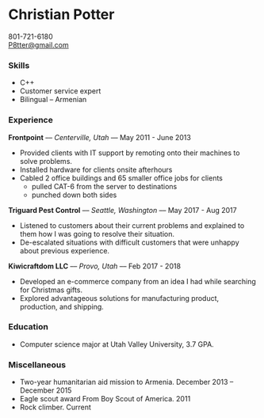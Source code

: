 # Christian Potter
801-721-6180  
P8tter@gmail.com

### Skills  
* C++   
* Customer service expert  
* Bilingual – Armenian  

### Experience
**Frontpoint** –– *Centerville, Utah* –– May 2011 - June 2013
* Provided clients with IT support by remoting onto their machines to solve problems. 
* Installed hardware for clients onsite afterhours 
* Cabled 2 office buildings and 65 smaller office jobs for clients 
  * pulled CAT-6 from the server to destinations
  * punched down both sides 

**Triguard Pest Control** –– *Seattle, Washington* –– May 2017 - Aug 2017
* Listened to customers about their current problems and explained to them how I was going to resolve their situation. 
* De-escalated situations with difficult customers that were unhappy about previous experience.

**Kiwicraftdom LLC** –– *Provo, Utah* –– Feb 2017 - 2018
* Developed an e-commerce company from an idea I had while searching for Christmas gifts. 
* Explored advantageous solutions for manufacturing product, production, and shipping. 

### Education
* Computer science major at Utah Valley University, 3.7 GPA.

### Miscellaneous 
* Two-year humanitarian aid mission to Armenia. December 2013 – December 2015
* Eagle scout award From Boy Scout of America. 2011
* Rock climber. Current

